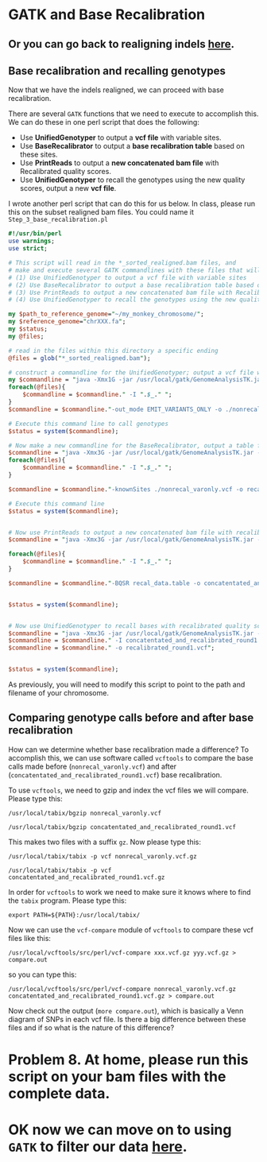 # GATK and Base Recalibration

## Or you can go back to realigning indels [here](https://github.com/evansbenj/BIO720/blob/master/8_GATK_realigning_indels.md).

## Base recalibration and recalling genotypes

Now that we have the indels realigned, we can proceed with base recalibration.

There are several `GATK` functions that we need to execute to accomplish this. We can do these in one perl script that does the following:
* Use **UnifiedGenotyper** to output a **vcf file** with variable sites.
* Use **BaseRecalibrator** to output a **base recalibration table** based on these sites.
* Use **PrintReads** to output a **new concatenated bam file** with Recalibrated quality scores.
* Use **UnifiedGenotyper** to recall the genotypes using the new quality scores, output a new **vcf file**.

I wrote another perl script that can do this for us below. In class, please run this on the subset realigned bam files. You could name it `Step_3_base_recalibration.pl`

``` perl
#!/usr/bin/perl
use warnings;
use strict;

# This script will read in the *_sorted_realigned.bam files, and 
# make and execute several GATK commandlines with these files that will
# (1) Use UnifiedGenotyper to output a vcf file with variable sites
# (2) Use BaseRecalibrator to output a base recalibration table based on these sites
# (3) Use PrintReads to output a new concatenated bam file with Recalibrated quality scores
# (4) Use UnifiedGenotyper to recall the genotypes using the new quality scores; output a new vcf file.

my $path_to_reference_genome="~/my_monkey_chromosome/";
my $reference_genome="chrXXX.fa";
my $status;
my @files;

# read in the files within this directory a specific ending
@files = glob("*_sorted_realigned.bam");

# construct a commandline for the UnifiedGenotyper; output a vcf file with only variable sites
my $commandline = "java -Xmx1G -jar /usr/local/gatk/GenomeAnalysisTK.jar -T UnifiedGenotyper -R ".$path_to_reference_genome.$reference_genome;
foreach(@files){
    $commandline = $commandline." -I ".$_." ";
}
$commandline = $commandline."-out_mode EMIT_VARIANTS_ONLY -o ./nonrecal_varonly.vcf";

# Execute this command line to call genotypes
$status = system($commandline);

# Now make a new commandline for the BaseRecalibrator, output a table for base recalibration 
$commandline = "java -Xmx3G -jar /usr/local/gatk/GenomeAnalysisTK.jar -T BaseRecalibrator -R ".$path_to_reference_genome.$reference_genome;
foreach(@files){
    $commandline = $commandline." -I ".$_." ";
}

$commandline = $commandline."-knownSites ./nonrecal_varonly.vcf -o recal_data.table";

# Execute this command line
$status = system($commandline);


# Now use PrintReads to output a new concatenated bam file with recalibrated quality scores
$commandline = "java -Xmx3G -jar /usr/local/gatk/GenomeAnalysisTK.jar -T PrintReads -R ".$path_to_reference_genome.$reference_genome;

foreach(@files){
    $commandline = $commandline." -I ".$_." ";
}

$commandline = $commandline."-BQSR recal_data.table -o concatentated_and_recalibrated_round1.bam";


$status = system($commandline);


# Now use UnifiedGenotyper to recall bases with recalibrated quality scores; output a vcf file 
$commandline = "java -Xmx3G -jar /usr/local/gatk/GenomeAnalysisTK.jar -T UnifiedGenotyper -R ".$path_to_reference_genome.$reference_genome;
$commandline = $commandline." -I concatentated_and_recalibrated_round1.bam";
$commandline = $commandline." -o recalibrated_round1.vcf";


$status = system($commandline);

```

As previously, you will need to modify this script to point to the path and filename of your chromosome.

## Comparing genotype calls before and after base recalibration

How can we determine whether base recalibration made a difference?  To accomplish this, we can use software called `vcftools` to compare the base calls made before (`nonrecal_varonly.vcf`) and after (`concatentated_and_recalibrated_round1.vcf`) base recalibration.

To use `vcftools`, we need to gzip and index the vcf files we will compare. Please type this:

`/usr/local/tabix/bgzip nonrecal_varonly.vcf`

`/usr/local/tabix/bgzip concatentated_and_recalibrated_round1.vcf`

This makes two files with a suffix `gz`.  Now please type this:

`/usr/local/tabix/tabix -p vcf nonrecal_varonly.vcf.gz`

`/usr/local/tabix/tabix -p vcf concatentated_and_recalibrated_round1.vcf.gz`

In order for `vcftools` to work we need to make sure it knows where to find the `tabix` program. Please type this:

`export PATH=${PATH}:/usr/local/tabix/`

Now we can use the `vcf-compare` module of `vcftools` to compare these vcf files like this:

`/usr/local/vcftools/src/perl/vcf-compare xxx.vcf.gz yyy.vcf.gz > compare.out`

so you can type this:

`/usr/local/vcftools/src/perl/vcf-compare nonrecal_varonly.vcf.gz concatentated_and_recalibrated_round1.vcf.gz > compare.out`

Now check out the output (`more compare.out`), which is basically a Venn diagram of SNPs in each vcf file. Is there a big difference between these files and if so what is the nature of this difference?


# Problem 8. At home, please run this script on your bam files with the complete data.

# OK now we can move on to using `GATK` to filter our data [here](https://github.com/evansbenj/BIO720/blob/master/10_Using_GATK_to_filter_data.md).
